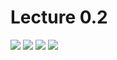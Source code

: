 # Lecture 0.2

![](https://github.com/csn3rd/Ethics19Spring2020/blob/master/0.2.01%207%20Key%20Debates.png)
![](https://github.com/csn3rd/Ethics19Spring2020/blob/master/0.2.02%20Ethical%20Methods%20Decision%20Tree.png)
![](https://github.com/csn3rd/Ethics19Spring2020/blob/master/0.2.03%203%20Overlapping%20Ethical%20Questions.png)
![](https://github.com/csn3rd/Ethics19Spring2020/blob/master/0.2.04%20Model%20of%20the%20Moral%20Process.png)
